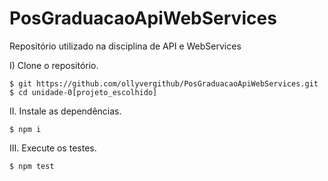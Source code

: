 # PosGraduacaoApiWebServices

Repositório utilizado na disciplina de API e WebServices

I) Clone o repositório.

```console
$ git https://github.com/ollyvergithub/PosGraduacaoApiWebServices.git
$ cd unidade-0[projeto_escolhido]
```

II. Instale as dependências.

```console
$ npm i
```

III. Execute os testes.

```console
$ npm test
```
